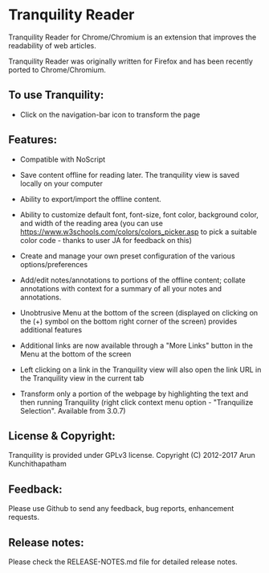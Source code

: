 # Tranquility Reader

Tranquility Reader for Chrome/Chromium is an extension that improves 
the readability of web articles.

Tranquility Reader was originally written for Firefox and has been recently
ported to Chrome/Chromium.

## To use Tranquility:

* Click on the navigation-bar icon to transform the page

## Features:

* Compatible with NoScript

* Save content offline for reading later. The tranquility view is 
  saved locally on your computer

* Ability to export/import the offline content.

* Ability to customize default font, font-size, font color, 
  background color, and width of the reading area (you can use 
  https://www.w3schools.com/colors/colors_picker.asp to pick a 
  suitable color code - thanks to user JA for feedback on this)

* Create and manage your own preset configuration of the various 
  options/preferences

* Add/edit notes/annotations to portions of the offline content; 
  collate annotations with context for a summary of all your 
  notes and annotations.

* Unobtrusive Menu at the bottom of the screen (displayed on 
  clicking on the (+) symbol on the bottom right corner of the 
  screen) provides additional features

* Additional links are now available through a "More Links" button 
  in the Menu at the bottom of the screen

* Left clicking on a link in the Tranquility view will also open 
  the link URL in the Tranquility view in the current tab

* Transform only a portion of the webpage by highlighting the text 
  and then running Tranquility (right click context menu 
  option - "Tranquilize Selection".  Available from 3.0.7)


## License & Copyright:

Tranquility is provided under GPLv3 license.
Copyright (C) 2012-2017 Arun Kunchithapatham

## Feedback:

Please use Github to send any feedback, bug reports, enhancement requests.

## Release notes:

Please check the RELEASE-NOTES.md file for detailed release notes.
